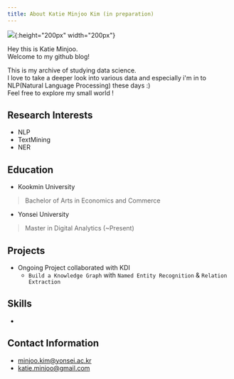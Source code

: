 ```yaml
---
title: About Katie Minjoo Kim (in preparation)
---
```


![](../assets/img/sample/minjoo.png){:height="200px" width="200px"}

Hey this is Katie Minjoo.  
Welcome to my github blog!

This is my archive of studying data science.  
I love to take a deeper look into various data and especially i'm in to NLP(Natural Language Processing) these days :)  
Feel free to explore my small world !


## Research Interests
- NLP
- TextMining
- NER

## Education
+ Kookmin University
> Bachelor of Arts in Economics and Commerce

+ Yonsei University
> Master in Digital Analytics (~Present)


## Projects
+ Ongoing Project collaborated with KDI
	- `Build a Knowledge Graph` with `Named Entity Recognition` & `Relation Extraction`

## Skills
+ 


## Contact Information
+ minjoo.kim@yonsei.ac.kr
+ katie.minjoo@gmail.com
